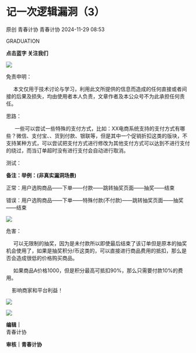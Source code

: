 #  记一次逻辑漏洞（3）   
原创 青春计协  青春计协   2024-11-29 08:53  
  
GRADUATION  
  
**点击蓝字 关注我们**  
  
![](https://mmbiz.qpic.cn/sz_mmbiz_png/MVPvEL7Qg0Gz8nMFbAuAFty9awwJb4ibP3ahLT1ATibpeOyECdaOzIxibbgojtibTE6vAlEwYAW6Ajp3OdicibMRjgJg/640?wx_fmt=png "")  
  
  
免责申明：  
  
  
  
      本文仅用于技术讨论与学习，利用此文所提供的信息而造成的任何直接或者间接的后果及损失，均由使用者本人负责，文章作者及本公众号不为此承担任何责任。  
  
  
  
  
  
  
思路：  
  
  
  
       一些可以尝试一些特殊的支付方式，比如：XX电商系统支持的支付方式有哪些？微信、支付宝、、货到付款、银联等，但是其中一个促销折扣这类的版块，不支持某种方式，可以尝试把支付方式进行修改为其他支付方式可以达到不进行支付的绕过，而当订单超时没有进行支付会自动进行取消。  
  
  
  
  
  
  
测试：  
  
  
  
**备注：举例：(非真实漏洞场景)**  
  
正常：用户选购商品——下单——付款——跳转抽奖页面——抽奖——结束  
  
错误：用户选购商品——下单——特殊付款(不付款)——跳转抽奖页面——抽奖——结束  
  
![](https://mmbiz.qpic.cn/sz_mmbiz_png/P0DiaOtaPBdq1zYvvicz7ibq4Sian0QUmMAMVTRiaeBRbqriatvVsiaKVoZN2DnuQ9ebP1srSHbNxibuoUuGC0apzRvqIg/640?wx_fmt=png "")  
  
  
  
  
  
  
危害：  
  
  
  
      可以无限制的抽奖，因为是未付款所以即使最后结束了该订单但是原本的抽奖机会使用了，如果是抽奖积分/币这类的，可以直接进行商品费用的抵扣，那么是否会造成很低的价格购买商品。  
  
      如果商品A价格1000，但是积分最高可抵扣90%，那么只需要付款10%的费用。  
  
     影响商家和平台利益！  
  
  
  
  
  
  
![](https://mmbiz.qpic.cn/sz_mmbiz_jpg/P0DiaOtaPBdq1zYvvicz7ibq4Sian0QUmMAMZpPiaJqAmr5lSIDUxpm0eoViarJ2ANPHq1sdXibIbuJw6weHszbFcQia1Q/640?wx_fmt=jpeg "")  
  
![](https://mmbiz.qpic.cn/sz_mmbiz_jpg/P0DiaOtaPBdpIxe9CWHzSQfqFlVtK5Wyp8khZXzeJX61NjjAdIjDIR58VKTVuEmfoibxY9yXMPjw6Nyackju6EWQ/640?wx_fmt=jpeg "")  
  
**编辑｜**  
青春计协  
  
**审核｜青春计协**  
  
